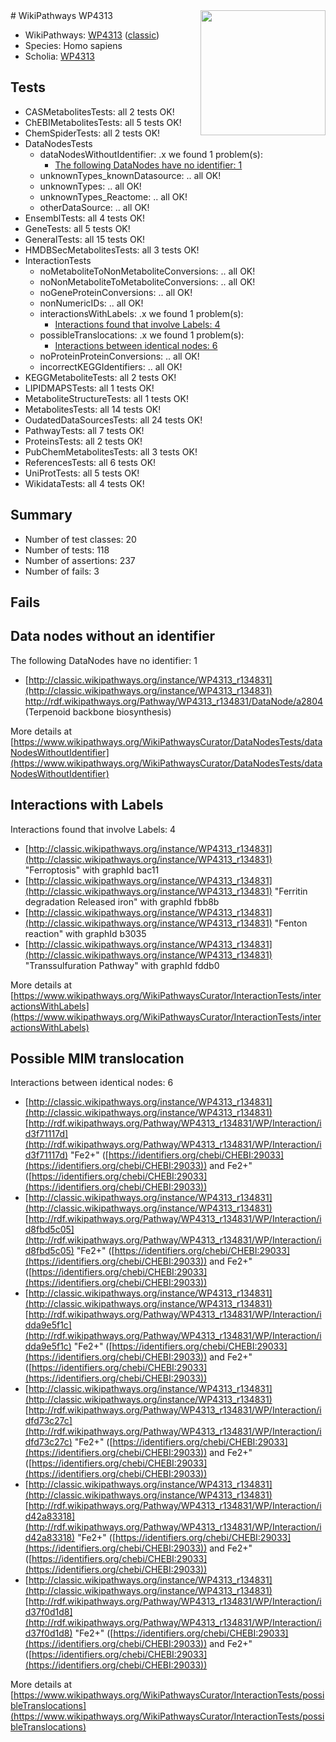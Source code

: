 <img style="float: right; width: 200px" src="https://upload.wikimedia.org/wikipedia/commons/thumb/8/83/Wplogo_with_text_500.png/640px-Wplogo_with_text_500.png" />
# WikiPathways WP4313

* WikiPathways: [WP4313](https://wikipathways.org/pathways/WP4313) ([classic](https://classic.wikipathways.org/instance/WP4313))
* Species: Homo sapiens
* Scholia: [WP4313](https://scholia.toolforge.org/wikipathways/WP4313)
## Tests
* CASMetabolitesTests: all 2 tests OK!
* ChEBIMetabolitesTests: all 5 tests OK!
* ChemSpiderTests: all 2 tests OK!
* DataNodesTests
    * dataNodesWithoutIdentifier: .x we found 1 problem(s):
        * [The following DataNodes have no identifier: 1](#d2d32fa0)
    * unknownTypes_knownDatasource: .. all OK!
    * unknownTypes: .. all OK!
    * unknownTypes_Reactome: .. all OK!
    * otherDataSource: .. all OK!
* EnsemblTests: all 4 tests OK!
* GeneTests: all 5 tests OK!
* GeneralTests: all 15 tests OK!
* HMDBSecMetabolitesTests: all 3 tests OK!
* InteractionTests
    * noMetaboliteToNonMetaboliteConversions: .. all OK!
    * noNonMetaboliteToMetaboliteConversions: .. all OK!
    * noGeneProteinConversions: .. all OK!
    * nonNumericIDs: .. all OK!
    * interactionsWithLabels: .x we found 1 problem(s):
        * [Interactions found that involve Labels: 4](#630d267b)
    * possibleTranslocations: .x we found 1 problem(s):
        * [Interactions between identical nodes: 6](#1c11820b)
    * noProteinProteinConversions: .. all OK!
    * incorrectKEGGIdentifiers: .. all OK!
* KEGGMetaboliteTests: all 2 tests OK!
* LIPIDMAPSTests: all 1 tests OK!
* MetaboliteStructureTests: all 1 tests OK!
* MetabolitesTests: all 14 tests OK!
* OudatedDataSourcesTests: all 24 tests OK!
* PathwayTests: all 7 tests OK!
* ProteinsTests: all 2 tests OK!
* PubChemMetabolitesTests: all 3 tests OK!
* ReferencesTests: all 6 tests OK!
* UniProtTests: all 5 tests OK!
* WikidataTests: all 4 tests OK!


## Summary

* Number of test classes: 20
* Number of tests: 118
* Number of assertions: 237
* Number of fails: 3

## Fails

<a name="d2d32fa0" />

## Data nodes without an identifier

The following DataNodes have no identifier: 1

* [http://classic.wikipathways.org/instance/WP4313_r134831](http://classic.wikipathways.org/instance/WP4313_r134831) http://rdf.wikipathways.org/Pathway/WP4313_r134831/DataNode/a2804 (Terpenoid backbone
biosynthesis)


More details at [https://www.wikipathways.org/WikiPathwaysCurator/DataNodesTests/dataNodesWithoutIdentifier](https://www.wikipathways.org/WikiPathwaysCurator/DataNodesTests/dataNodesWithoutIdentifier)

<a name="630d267b" />

## Interactions with Labels

Interactions found that involve Labels: 4

* [http://classic.wikipathways.org/instance/WP4313_r134831](http://classic.wikipathways.org/instance/WP4313_r134831) "Ferroptosis" with graphId bac11
* [http://classic.wikipathways.org/instance/WP4313_r134831](http://classic.wikipathways.org/instance/WP4313_r134831) "Ferritin degradation
Released iron" with graphId fbb8b
* [http://classic.wikipathways.org/instance/WP4313_r134831](http://classic.wikipathways.org/instance/WP4313_r134831) "Fenton reaction" with graphId b3035
* [http://classic.wikipathways.org/instance/WP4313_r134831](http://classic.wikipathways.org/instance/WP4313_r134831) "Transsulfuration Pathway" with graphId fddb0


More details at [https://www.wikipathways.org/WikiPathwaysCurator/InteractionTests/interactionsWithLabels](https://www.wikipathways.org/WikiPathwaysCurator/InteractionTests/interactionsWithLabels)

<a name="1c11820b" />

## Possible MIM translocation

Interactions between identical nodes: 6

* [http://classic.wikipathways.org/instance/WP4313_r134831](http://classic.wikipathways.org/instance/WP4313_r134831) [http://rdf.wikipathways.org/Pathway/WP4313_r134831/WP/Interaction/id3f71117d](http://rdf.wikipathways.org/Pathway/WP4313_r134831/WP/Interaction/id3f71117d) "Fe2+" ([https://identifiers.org/chebi/CHEBI:29033](https://identifiers.org/chebi/CHEBI:29033)) and 
Fe2+" ([https://identifiers.org/chebi/CHEBI:29033](https://identifiers.org/chebi/CHEBI:29033))
* [http://classic.wikipathways.org/instance/WP4313_r134831](http://classic.wikipathways.org/instance/WP4313_r134831) [http://rdf.wikipathways.org/Pathway/WP4313_r134831/WP/Interaction/id8fbd5c05](http://rdf.wikipathways.org/Pathway/WP4313_r134831/WP/Interaction/id8fbd5c05) "Fe2+" ([https://identifiers.org/chebi/CHEBI:29033](https://identifiers.org/chebi/CHEBI:29033)) and 
Fe2+" ([https://identifiers.org/chebi/CHEBI:29033](https://identifiers.org/chebi/CHEBI:29033))
* [http://classic.wikipathways.org/instance/WP4313_r134831](http://classic.wikipathways.org/instance/WP4313_r134831) [http://rdf.wikipathways.org/Pathway/WP4313_r134831/WP/Interaction/idda9e5f1c](http://rdf.wikipathways.org/Pathway/WP4313_r134831/WP/Interaction/idda9e5f1c) "Fe2+" ([https://identifiers.org/chebi/CHEBI:29033](https://identifiers.org/chebi/CHEBI:29033)) and 
Fe2+" ([https://identifiers.org/chebi/CHEBI:29033](https://identifiers.org/chebi/CHEBI:29033))
* [http://classic.wikipathways.org/instance/WP4313_r134831](http://classic.wikipathways.org/instance/WP4313_r134831) [http://rdf.wikipathways.org/Pathway/WP4313_r134831/WP/Interaction/idfd73c27c](http://rdf.wikipathways.org/Pathway/WP4313_r134831/WP/Interaction/idfd73c27c) "Fe2+" ([https://identifiers.org/chebi/CHEBI:29033](https://identifiers.org/chebi/CHEBI:29033)) and 
Fe2+" ([https://identifiers.org/chebi/CHEBI:29033](https://identifiers.org/chebi/CHEBI:29033))
* [http://classic.wikipathways.org/instance/WP4313_r134831](http://classic.wikipathways.org/instance/WP4313_r134831) [http://rdf.wikipathways.org/Pathway/WP4313_r134831/WP/Interaction/id42a83318](http://rdf.wikipathways.org/Pathway/WP4313_r134831/WP/Interaction/id42a83318) "Fe2+" ([https://identifiers.org/chebi/CHEBI:29033](https://identifiers.org/chebi/CHEBI:29033)) and 
Fe2+" ([https://identifiers.org/chebi/CHEBI:29033](https://identifiers.org/chebi/CHEBI:29033))
* [http://classic.wikipathways.org/instance/WP4313_r134831](http://classic.wikipathways.org/instance/WP4313_r134831) [http://rdf.wikipathways.org/Pathway/WP4313_r134831/WP/Interaction/id37f0d1d8](http://rdf.wikipathways.org/Pathway/WP4313_r134831/WP/Interaction/id37f0d1d8) "Fe2+" ([https://identifiers.org/chebi/CHEBI:29033](https://identifiers.org/chebi/CHEBI:29033)) and 
Fe2+" ([https://identifiers.org/chebi/CHEBI:29033](https://identifiers.org/chebi/CHEBI:29033))


More details at [https://www.wikipathways.org/WikiPathwaysCurator/InteractionTests/possibleTranslocations](https://www.wikipathways.org/WikiPathwaysCurator/InteractionTests/possibleTranslocations)

